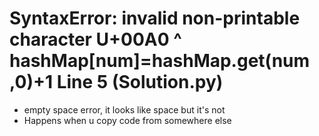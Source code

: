 # SyntaxError: invalid non-printable character U+00A0 ^             hashMap[num]=hashMap.get(num ,0)+1 Line 5 (Solution.py)
- empty space error, it looks like space but it's not 
- Happens when u copy code from somewhere else